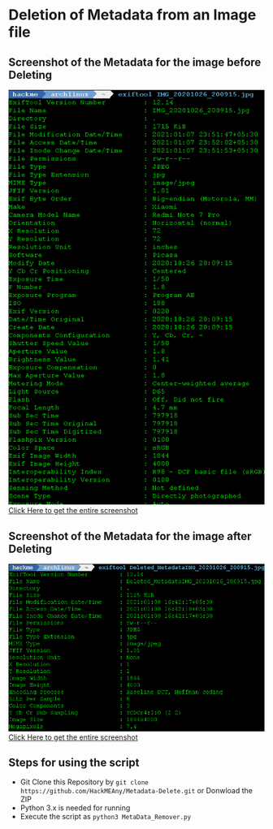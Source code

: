 # Deletion of Metadata from an Image file
## **Screenshot of the Metadata for the image before Deleting**
![Metadata](Before_Deleting.png?raw=true "Metadata")<br>
[Click Here to get the entire screenshot](Before_Deleting.txt)

## **Screenshot of the Metadata for the image after Deleting**
![No_Metadata](After_Deleting.png?raw=true "No_Metadata")<br>
[Click Here to get the entire screenshot](After_Deleting.txt)

## Steps for using the script
* Git Clone this Repository by ` git clone https://github.com/HackMEAny/Metadata-Delete.git ` or Donwload the ZIP
* Python 3.x is needed for running
* Execute the script as ` python3 MetaData_Remover.py `
